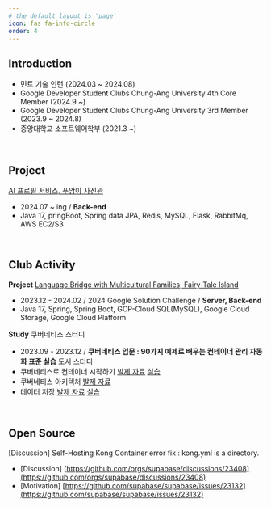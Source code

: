 ```yaml
---
# the default layout is 'page'
icon: fas fa-info-circle
order: 4
---
```


## **Introduction**

- 민트 기술 인턴 (2024.03 ~ 2024.08)
- Google Developer Student Clubs Chung-Ang University 4th Core Member (2024.9 ~)
- Google Developer Student Clubs Chung-Ang University 3rd Member (2023.9 ~ 2024.8)
- 중앙대학교 소프트웨어학부 (2021.3 ~)

<br>

## **Project**

[AI 프로필 서비스, 푸앙이 사진관](https://github.com/GDSC-CAU/PuangFilm-BE)

- 2024.07 ~ ing / **Back-end**
- Java 17, pringBoot, Spring data JPA, Redis, MySQL, Flask, RabbitMq, AWS EC2/S3

<br>

## **Club Activity**

**Project** [Language Bridge with Multicultural Families, Fairy-Tale Island](https://github.com/RumosZin/FTIsland-BE)

- 2023.12 - 2024.02 / 2024 Google Solution Challenge / **Server, Back-end**
- Java 17, Spring, Spring Boot, GCP-Cloud SQL(MySQL), Google Cloud Storage, Google Cloud Platform

**Study** 쿠버네티스 스터디

- 2023.09 - 2023.12 / **쿠버네티스 입문 : 90가지 예제로 배우는 컨테이너 관리 자동화 표준 실습** 도서 스터디
- 쿠버네티스로 컨테이너 시작하기 [발제 자료](https://puzzle-squirrel-4b4.notion.site/4a9bcf154caa4265b8f34379764a2c88?pvs=4) [실습](https://github.com/RumosZin/k8s-start-with-container-practice)
- 쿠버네티스 아키텍처 [발제 자료](https://puzzle-squirrel-4b4.notion.site/f05079b37dd341d485d065ff5d0f2a70?pvs=4)
- 데이터 저장 [발제 자료](https://puzzle-squirrel-4b4.notion.site/f60d84521733442cb4f34069afdeea8a?pvs=4) [실습](https://github.com/RumosZin/k8s-save-data)

<br>

## **Open Source**

[Discussion] Self-Hosting Kong Container error fix : kong.yml is a directory.

- [Discussion] [https://github.com/orgs/supabase/discussions/23408](https://github.com/orgs/supabase/discussions/23408)
- [Motivation] [https://github.com/supabase/supabase/issues/23132](https://github.com/supabase/supabase/issues/23132)

<br>

<!--
**RumosZin/RumosZin** is a ✨ _special_ ✨ repository because its `README.md` (this file) appears on your GitHub profile.

Here are some ideas to get you started:

- 🔭 I’m currently working on ...
- 🌱 I’m currently learning ...
- 👯 I’m looking to collaborate on ...
- 🤔 I’m looking for help with ...
- 💬 Ask me about ...
- 📫 How to reach me: ...
- 😄 Pronouns: ...
- ⚡ Fun fact: ...
-->
